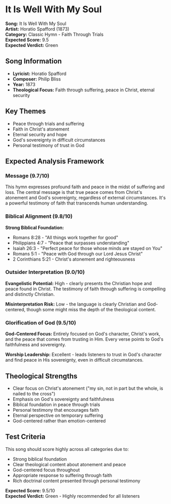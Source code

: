 # It Is Well With My Soul

**Song:** It Is Well With My Soul  
**Artist:** Horatio Spafford (1873)  
**Category:** Classic Hymn - Faith Through Trials  
**Expected Score:** 9.5  
**Expected Verdict:** Green  

## Song Information
- **Lyricist:** Horatio Spafford
- **Composer:** Philip Bliss
- **Year:** 1873
- **Theological Focus:** Faith through suffering, peace in Christ, eternal security

## Key Themes
- Peace through trials and suffering
- Faith in Christ's atonement
- Eternal security and hope
- God's sovereignty in difficult circumstances
- Personal testimony of trust in God

## Expected Analysis Framework

### Message (9.7/10)
This hymn expresses profound faith and peace in the midst of suffering and loss. The central message is that true peace comes from Christ's atonement and God's sovereignty, regardless of external circumstances. It's a powerful testimony of faith that transcends human understanding.

### Biblical Alignment (9.8/10)
**Strong Biblical Foundation:**
- Romans 8:28 - "All things work together for good"
- Philippians 4:7 - "Peace that surpasses understanding"
- Isaiah 26:3 - "Perfect peace for those whose minds are stayed on You"
- Romans 5:1 - "Peace with God through our Lord Jesus Christ"
- 2 Corinthians 5:21 - Christ's atonement and righteousness

### Outsider Interpretation (9.0/10)
**Evangelistic Potential:** High - clearly presents the Christian hope and peace found in Christ. The testimony of faith through suffering is compelling and distinctly Christian.

**Misinterpretation Risk:** Low - the language is clearly Christian and God-centered, though some might miss the depth of the theological content.

### Glorification of God (9.5/10)
**God-Centered Focus:** Entirely focused on God's character, Christ's work, and the peace that comes from trusting in Him. Every verse points to God's faithfulness and sovereignty.

**Worship Leadership:** Excellent - leads listeners to trust in God's character and find peace in His sovereignty, even in difficult circumstances.

## Theological Strengths
- Clear focus on Christ's atonement ("my sin, not in part but the whole, is nailed to the cross")
- Emphasis on God's sovereignty and faithfulness
- Biblical foundation in peace through trials
- Personal testimony that encourages faith
- Eternal perspective on temporary suffering
- God-centered rather than emotion-centered

## Test Criteria
This song should score highly across all categories due to:
- Strong biblical foundation
- Clear theological content about atonement and peace
- God-centered focus throughout
- Appropriate response to suffering through faith
- Rich doctrinal content presented through personal testimony

**Expected Score:** 9.5/10  
**Expected Verdict:** Green - Highly recommended for all listeners
